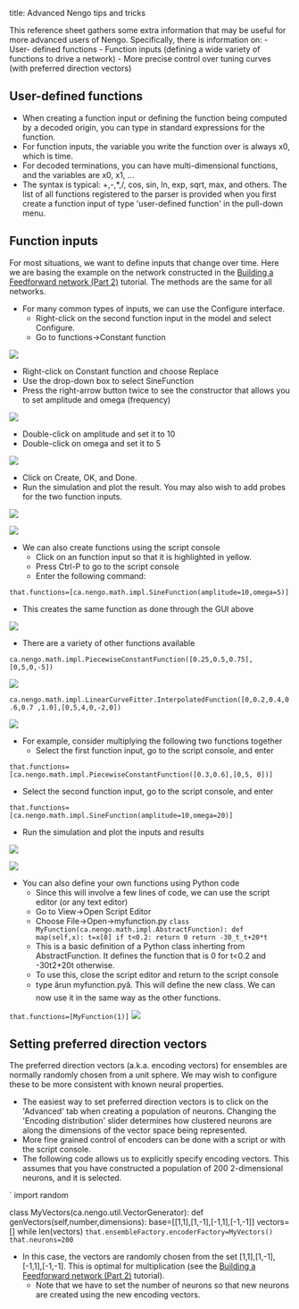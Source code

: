 title: Advanced Nengo tips and tricks

This reference sheet gathers some extra information that may be useful for
more advanced users of Nengo. Specifically, there is information on: - User-
defined functions - Function inputs (defining a wide variety of functions to
drive a network) - More precise control over tuning curves (with preferred
direction vectors)

## User-defined functions

  * When creating a function input or defining the function being computed by a decoded origin, you can type in standard expressions for the function.
  * For function inputs, the variable you write the function over is always x0, which is time.
  * For decoded terminations, you can have multi-dimensional functions, and the variables are x0, x1, ...
  * The syntax is typical: +,-,*,/, cos, sin, ln, exp, sqrt, max, and others. The list of all functions registered to the parser is provided when you first create a function input of type 'user-defined function' in the pull-down menu.

## Function inputs

For most situations, we want to define inputs that change over time. Here we
are basing the example on the network constructed in the [Building a
Feedforward network (Part 2)](?q=node/592) tutorial. The methods are the same
for all networks.

  * For many common types of inputs, we can use the Configure interface. 
    * Right-click on the second function input in the model and select Configure.
    * Go to functions->Constant function

![](/files/p3-10.png)

  * Right-click on Constant function and choose Replace
  * Use the drop-down box to select SineFunction
  * Press the right-arrow button twice to see the constructor that allows you to set amplitude and omega (frequency)

![](/files/p3-11.png)

  * Double-click on amplitude and set it to 10
  * Double-click on omega and set it to 5

![](/files/p3-12.png)

  * Click on Create, OK, and Done.
  * Run the simulation and plot the result. You may also wish to add probes for the two function inputs.

![](/files/p3-14.png)

![](/files/p3-13.png)

  * We can also create functions using the script console 
    * Click on an function input so that it is highlighted in yellow.
    * Press Ctrl-P to go to the script console
    * Enter the following command:

` that.functions=[ca.nengo.math.impl.SineFunction(amplitude=10,omega=5)] `

  * This creates the same function as done through the GUI above

![](/files/p3-15.png)

  * There are a variety of other functions available

` ca.nengo.math.impl.PiecewiseConstantFunction([0.25,0.5,0.75],[0,5,0,-5]) `

![](/files/p3-16.png)

` ca.nengo.math.impl.LinearCurveFitter.InterpolatedFunction([0,0.2,0.4,0.6,0.7
,1.0],[0,5,4,0,-2,0]) `

![](/files/p3-17.png)

  * For example, consider multiplying the following two functions together 
    * Select the first function input, go to the script console, and enter

` that.functions=[ca.nengo.math.impl.PiecewiseConstantFunction([0.3,0.6],[0,5,
0])] `

  * Select the second function input, go to the script console, and enter

` that.functions=[ca.nengo.math.impl.SineFunction(amplitude=10,omega=20)] `

  * Run the simulation and plot the inputs and results

![](/files/p3-18.png)

![](/files/p3-19.png)

  * You can also define your own functions using Python code 
    * Since this will involve a few lines of code, we can use the script editor (or any text editor)
    * Go to View->Open Script Editor
    * Choose File->Open->myfunction.py ` class MyFunction(ca.nengo.math.impl.AbstractFunction): def map(self,x): t=x[0] if t<0.2: return 0 return -30_t_t+20*t `
    * This is a basic definition of a Python class inherting from AbstractFunction. It defines the function that is 0 for t<0.2 and -30t2+20t otherwise.
    * To use this, close the script editor and return to the script console
    * type ârun myfunction.pyâ. This will define the new class. We can now use it in the same way as the other functions.

` that.functions=[MyFunction(1)] ` ![](/files/p3-20.png)

## Setting preferred direction vectors

The preferred direction vectors (a.k.a. encoding vectors) for ensembles are
normally randomly chosen from a unit sphere. We may wish to configure these to
be more consistent with known neural properties.

  * The easiest way to set preferred direction vectors is to click on the 'Advanced' tab when creating a population of neurons. Changing the 'Encoding distribution' slider determines how clustered neurons are along the dimensions of the vector space being represented.
  * More fine grained control of encoders can be done with a script or with the script console.
  * The following code allows us to explicitly specify encoding vectors. This assumes that you have constructed a population of 200 2-dimensional neurons, and it is selected.

` import random

class MyVectors(ca.nengo.util.VectorGenerator): def
genVectors(self,number,dimensions): base=[[1,1],[1,-1],[-1,1],[-1,-1]]
vectors=[] while len(vectors) `
that.ensembleFactory.encoderFactory=MyVectors() that.neurons=200 `

  * In this case, the vectors are randomly chosen from the set [1,1],[1,-1],[-1,1],[-1,-1]. This is optimal for multiplication (see the [Building a Feedforward network (Part 2)](?q=node/592) tutorial). 
    * Note that we have to set the number of neurons so that new neurons are created using the new encoding vectors.


